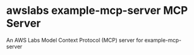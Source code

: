# awslabs example-mcp-server MCP Server

An AWS Labs Model Context Protocol (MCP) server for example-mcp-server
